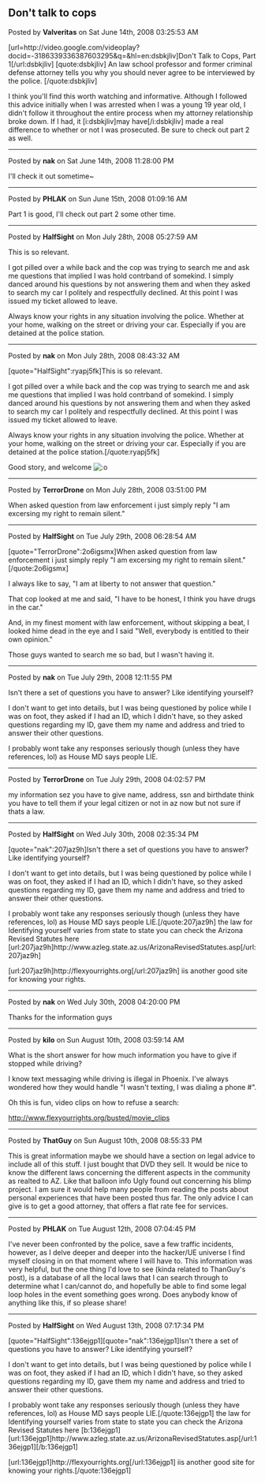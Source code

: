 ## Don't talk to cops
Posted by **Valveritas** on Sat June 14th, 2008 03:25:53 AM

[url=http&#58;//video&#46;google&#46;com/videoplay?docid=-3186339336387603295&amp;q=&amp;hl=en:dsbkjliv]Don't Talk to Cops, Part 1[/url:dsbkjliv]
[quote:dsbkjliv]
An law school professor and former criminal defense attorney tells you why you should never agree to be interviewed by the police.
[/quote:dsbkjliv]

I think you'll find this worth watching and informative. Although I followed this advice initially when I was arrested when I was a young 19 year old, I didn't follow it throughout the entire process when my attorney relationship broke down.  If I had, it [i:dsbkjliv]may have[/i:dsbkjliv] made a real difference to whether or not I was prosecuted.  Be sure to check out part 2 as well.

--------------------------------------------------------------------------------

Posted by **nak** on Sat June 14th, 2008 11:28:00 PM

I'll check it out sometime~

--------------------------------------------------------------------------------

Posted by **PHLAK** on Sun June 15th, 2008 01:09:16 AM

Part 1 is good, I'll check out part 2 some other time.

--------------------------------------------------------------------------------

Posted by **HalfSight** on Mon July 28th, 2008 05:27:59 AM

This is so relevant.

I got pilled over a while back and the cop was trying to search me and ask me questions that implied I was hold contrband of somekind. I simply danced around his questions by not answering them and when they asked to search my car I politely and respectfully declined. At this point I was issued my ticket allowed to leave.

Always know your rights in any situation involving the police. Whether at your home, walking on the street or driving your car. Especially if you are detained at the police station.

--------------------------------------------------------------------------------

Posted by **nak** on Mon July 28th, 2008 08:43:32 AM

[quote=&quot;HalfSight&quot;:ryapj5fk]This is so relevant.

I got pilled over a while back and the cop was trying to search me and ask me questions that implied I was hold contrband of somekind. I simply danced around his questions by not answering them and when they asked to search my car I politely and respectfully declined. At this point I was issued my ticket allowed to leave.

Always know your rights in any situation involving the police. Whether at your home, walking on the street or driving your car. Especially if you are detained at the police station.[/quote:ryapj5fk]

Good story, and welcome <!-- s:o --><img src="{SMILIES_PATH}/icon_e_surprised.gif" alt=":o" title="Surprised" /><!-- s:o -->

--------------------------------------------------------------------------------

Posted by **TerrorDrone** on Mon July 28th, 2008 03:51:00 PM

When asked question from law enforcement i just simply reply &quot;I am excersing my right to remain silent.&quot;

--------------------------------------------------------------------------------

Posted by **HalfSight** on Tue July 29th, 2008 06:28:54 AM

[quote=&quot;TerrorDrone&quot;:2o6igsmx]When asked question from law enforcement i just simply reply &quot;I am excersing my right to remain silent.&quot;[/quote:2o6igsmx]

I always like to say, &quot;I am at liberty to not answer that question.&quot;

That cop looked at me and said, &quot;I have to be honest, I think you have drugs in the car.&quot;

And, in my finest moment with law enforcement, without skipping a beat, I looked hime dead in the eye and I said &quot;Well, everybody is entitled to their own opinion.&quot;

Those guys wanted to search me so bad, but I wasn't having it.

--------------------------------------------------------------------------------

Posted by **nak** on Tue July 29th, 2008 12:11:55 PM

Isn't there a set of questions you have to answer? Like identifying yourself?

I don't want to get into details, but I was being questioned by police while I was on foot, they asked if I had an ID, which I didn't have, so they asked questions regarding my ID, gave them my name and address and tried to answer their other questions.

I probably wont take any responses seriously though (unless they have references, lol) as House MD says people LIE.

--------------------------------------------------------------------------------

Posted by **TerrorDrone** on Tue July 29th, 2008 04:02:57 PM

my information sez you have to give name, address, ssn and birthdate think you have to tell them if your legal citizen or not in az now but not sure if thats a law.

--------------------------------------------------------------------------------

Posted by **HalfSight** on Wed July 30th, 2008 02:35:34 PM

[quote=&quot;nak&quot;:207jaz9h]Isn't there a set of questions you have to answer? Like identifying yourself?

I don't want to get into details, but I was being questioned by police while I was on foot, they asked if I had an ID, which I didn't have, so they asked questions regarding my ID, gave them my name and address and tried to answer their other questions.

I probably wont take any responses seriously though (unless they have references, lol) as House MD says people LIE.[/quote:207jaz9h]
 the law for Identifying yourself varies from state to state you can check the Arizona Revised Statutes here 
[url:207jaz9h]http&#58;//www&#46;azleg&#46;state&#46;az&#46;us/ArizonaRevisedStatutes&#46;asp[/url:207jaz9h]

[url:207jaz9h]http&#58;//flexyourrights&#46;org[/url:207jaz9h]  iis another good site for knowing your rights.

--------------------------------------------------------------------------------

Posted by **nak** on Wed July 30th, 2008 04:20:00 PM

Thanks for the information guys

--------------------------------------------------------------------------------

Posted by **kilo** on Sun August 10th, 2008 03:59:14 AM

What is the short answer for how much information you have to give if stopped while driving?

I know text messaging while driving is illegal in Phoenix. I've always wondered how they would handle &quot;I wasn't texting, I was dialing a phone  #&quot;.

Oh this is fun, video clips on how to refuse a search:
<!-- m --><a class="postlink" href="http://www.flexyourrights.org/busted/movie_clips">http://www.flexyourrights.org/busted/movie_clips</a><!-- m -->

--------------------------------------------------------------------------------

Posted by **ThatGuy** on Sun August 10th, 2008 08:55:33 PM

This is great information maybe we should have a section on legal advice to include all of this stuff. I just bought that DVD they sell. It would be nice to know the different laws concerning the different aspects in the community as realted to AZ. Like that balloon info Ugly found out concerning his blimp project. I am sure it would help many people from reading the posts about personal experiences that have been posted thus far. The only advice I can give is to get a good attorney, that offers a flat rate fee for services.

--------------------------------------------------------------------------------

Posted by **PHLAK** on Tue August 12th, 2008 07:04:45 PM

I've never been confronted by the police, save a few traffic incidents, however, as I delve deeper and deeper into the hacker/UE universe I find myself closing in on that moment where I will have to.  This information was very helpful, but the one thing I'd love to see (kinda related to ThanGuy's post), is a database of all the local laws that I can search through to determine what I can/cannot do, and hopefully be able to find some legal loop holes in the event something goes wrong.  Does anybody know of anything like this, if so please share!

--------------------------------------------------------------------------------

Posted by **HalfSight** on Wed August 13th, 2008 07:17:34 PM

[quote=&quot;HalfSight&quot;:136ejgp1][quote=&quot;nak&quot;:136ejgp1]Isn't there a set of questions you have to answer? Like identifying yourself?

I don't want to get into details, but I was being questioned by police while I was on foot, they asked if I had an ID, which I didn't have, so they asked questions regarding my ID, gave them my name and address and tried to answer their other questions.

I probably wont take any responses seriously though (unless they have references, lol) as House MD says people LIE.[/quote:136ejgp1]
 the law for Identifying yourself varies from state to state you can check the Arizona Revised Statutes here 
[b:136ejgp1][url:136ejgp1]http&#58;//www&#46;azleg&#46;state&#46;az&#46;us/ArizonaRevisedStatutes&#46;asp[/url:136ejgp1][/b:136ejgp1]

[url:136ejgp1]http&#58;//flexyourrights&#46;org[/url:136ejgp1]  iis another good site for knowing your rights.[/quote:136ejgp1]
